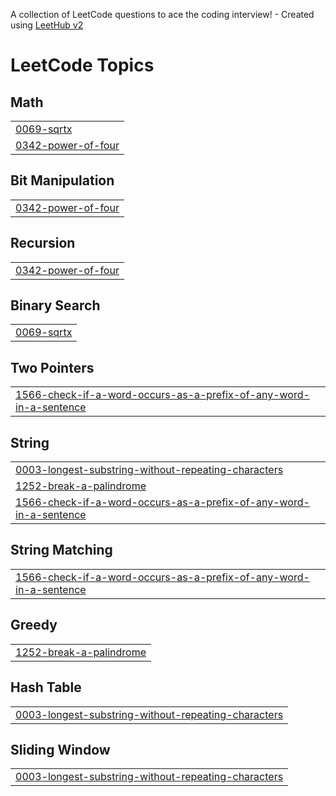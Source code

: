 A collection of LeetCode questions to ace the coding interview! - Created using [LeetHub v2](https://github.com/arunbhardwaj/LeetHub-2.0)
<!---LeetCode Topics Start-->
# LeetCode Topics
## Math
|  |
| ------- |
| [0069-sqrtx](https://github.com/MhdRishad-P/LeetCode/tree/master/0069-sqrtx) |
| [0342-power-of-four](https://github.com/MhdRishad-P/LeetCode/tree/master/0342-power-of-four) |
## Bit Manipulation
|  |
| ------- |
| [0342-power-of-four](https://github.com/MhdRishad-P/LeetCode/tree/master/0342-power-of-four) |
## Recursion
|  |
| ------- |
| [0342-power-of-four](https://github.com/MhdRishad-P/LeetCode/tree/master/0342-power-of-four) |
## Binary Search
|  |
| ------- |
| [0069-sqrtx](https://github.com/MhdRishad-P/LeetCode/tree/master/0069-sqrtx) |
## Two Pointers
|  |
| ------- |
| [1566-check-if-a-word-occurs-as-a-prefix-of-any-word-in-a-sentence](https://github.com/MhdRishad-P/LeetCode/tree/master/1566-check-if-a-word-occurs-as-a-prefix-of-any-word-in-a-sentence) |
## String
|  |
| ------- |
| [0003-longest-substring-without-repeating-characters](https://github.com/MhdRishad-P/LeetCode/tree/master/0003-longest-substring-without-repeating-characters) |
| [1252-break-a-palindrome](https://github.com/MhdRishad-P/LeetCode/tree/master/1252-break-a-palindrome) |
| [1566-check-if-a-word-occurs-as-a-prefix-of-any-word-in-a-sentence](https://github.com/MhdRishad-P/LeetCode/tree/master/1566-check-if-a-word-occurs-as-a-prefix-of-any-word-in-a-sentence) |
## String Matching
|  |
| ------- |
| [1566-check-if-a-word-occurs-as-a-prefix-of-any-word-in-a-sentence](https://github.com/MhdRishad-P/LeetCode/tree/master/1566-check-if-a-word-occurs-as-a-prefix-of-any-word-in-a-sentence) |
## Greedy
|  |
| ------- |
| [1252-break-a-palindrome](https://github.com/MhdRishad-P/LeetCode/tree/master/1252-break-a-palindrome) |
## Hash Table
|  |
| ------- |
| [0003-longest-substring-without-repeating-characters](https://github.com/MhdRishad-P/LeetCode/tree/master/0003-longest-substring-without-repeating-characters) |
## Sliding Window
|  |
| ------- |
| [0003-longest-substring-without-repeating-characters](https://github.com/MhdRishad-P/LeetCode/tree/master/0003-longest-substring-without-repeating-characters) |
<!---LeetCode Topics End-->